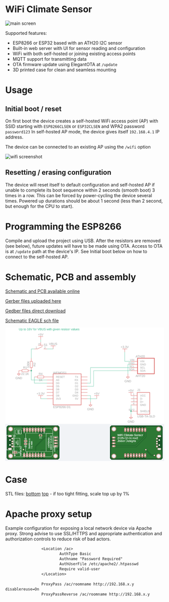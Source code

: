 # WiFi Climate Sensor

![main screen](assets/main_screen.png)

Supported features:
* ESP8266 or ESP32 based with an ATH20 I2C sensor
* Built-in web server with UI for sensor reading and configuration
* WiFi with both self-hosted or joining existing access points
* MQTT support for transmitting data
* OTA firmware update using ElegantOTA at `/update`
* 3D printed case for clean and seamless mounting

# Usage

## Initial boot / reset

On first boot the device creates a self-hosted WiFi access point (AP) with SSID starting with `ESP8266CLSEN` or `ESP32CLSEN` and WPA2 password `password123`
In self-hosted AP mode, the device gives itself `192.168.4.1` IP address.

The device can be connected to an existing AP using the `/wifi` option

![wifi screenshot](assets/ss1.png)

## Resetting / erasing configuration

The device will reset itself to default configuration and self-hosted AP if unable to complete its boot sequence within 2 seconds (smooth boot) 3 times in a row.
This can be forced by power-cycling the device several times. Powered up durations should be about 1 second (less than 2 second, but enough for the CPU to start). 

# Programming the ESP8266

Compile and upload the project using USB. After the resistors are removed (see below), future updates will have to be made using OTA. 
Access to OTA is at `/update` path at the device's IP. See Initial boot below on how to connect to the self-hosted AP.

# Schematic, PCB and assembly

[Schematic and PCB available online](https://a360.co/4gnvt9p)

[Gerber files uploaded here](https://365.altium.com/files/86EDE8C7-B795-499B-9DB7-9364AABE9626)

[Gedber files direct download](assets/gerber.zip)

[Schematic EAGLE sch file](assets/schematic_eagle.sch)

![Schematic](assets/schematic.png)
![PCB](assets/pcb.png)


# Case

STL files:
[bottom](assets/case_bottom.stl)
[top](assets/case_top.stl) - if too tight fitting, scale top up by 1%

# Apache proxy setup

Example configuration for exposing a local network device via Apache proxy. Strong advise to use SSL/HTTPS and appropriate authentication and authorization controls to reduce risk of bad actors. 

```
                <Location /ac>
                        AuthType Basic
                        Authname "Password Required"
                        AuthUserFile /etc/apache2/.htpasswd
                        Require valid-user
                </Location>

                ProxyPass /ac/roomname http://192.168.x.y disablereuse=On
                ProxyPassReverse /ac/roomname http://192.168.x.y
```
